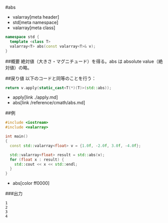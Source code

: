 #abs
* valarray[meta header]
* std[meta namespace]
* valarray[meta class]

```cpp
namespace std {
  template <class T>
  valarray<T> abs(const valarray<T>& v);
}
```

##概要
絶対値（大きさ・マグニチュード）を得る。abs は absolute value（絶対値）の略。


##戻り値
以下のコードと同等のことを行う：

```cpp
return v.apply(static_cast<T(*)(T)>(std::abs));
```
* apply[link ./apply.md]
* abs[link /reference/cmath/abs.md]


##例
```cpp
#include <iostream>
#include <valarray>

int main()
{
  const std::valarray<float> v = {1.0f, -2.0f, 3.0f, -4.0f};

  std::valarray<float> result = std::abs(v);
  for (float x : result) {
    std::cout << x << std::endl;
  }
}
```
* abs[color ff0000]

###出力
```
1
2
3
4
```


